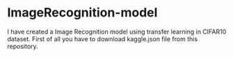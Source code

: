 # ImageRecognition-model
I have created a Image Recognition model using transfer learning in CIFAR10 dataset.
First of all you have to download kaggle.json file from this repository.

